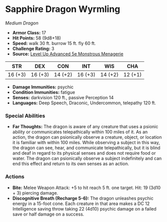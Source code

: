 # Sapphire Dragon Wyrmling

*Medium* *Dragon*

- **Armor Class:** 17
- **Hit Points:** 58 (9d8+18)
- **Speed:** walk 30 ft. burrow 15 ft. fly 60 ft.
- **Challenge Rating:** 3
- **Source:** [Level Up Advanced 5e Monstrous Menagerie](https://www.levelup5e.com)

| STR | DEX | CON | INT | WIS | CHA |
| --- | --- | --- | --- | --- | --- |
| 16 (+3) | 16 (+3) | 14 (+2) | 16 (+3) | 14 (+2) | 12 (+1) |

- **Damage Immunities:** psychic
- **Condition Immunities:** fatigue
- **Senses:** darkvision 120 ft., passive Perception 14
- **Languages:** Deep Speech, Draconic, Undercommon, telepathy 120 ft.
### Special Abilities
- **Far Thoughts:** The dragon is aware of any creature that uses a psionic ability or communicates telepathically within 100 miles of it. As an action, the dragon can psionically observe a creature, object, or location it is familiar with within 100 miles. While observing a subject in this way, the dragon can see, hear, and communicate telepathically, but it is blind and deaf in regard to its physical senses and does not require food or water. The dragon can psionically observe a subject indefinitely and can end this effect and return to its own senses as an action.
### Actions
- **Bite:** Melee Weapon Attack: +5 to hit  reach 5 ft.  one target. Hit: 19 (3d10 + 3) piercing damage.
- **Discognitive Breath (Recharge 5-6):** The dragon unleashes psychic energy in a 15-foot cone. Each creature in that area makes a DC 12 Intelligence saving throw  taking 22 (4d10) psychic damage on a failed save or half damage on a success.
